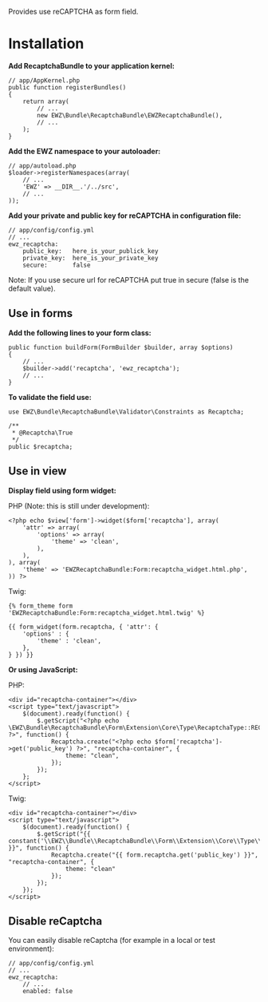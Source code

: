 Provides use reCAPTCHA as form field.

Installation
============

**Add RecaptchaBundle to your application kernel:**

    // app/AppKernel.php
    public function registerBundles()
    {
        return array(
            // ...
            new EWZ\Bundle\RecaptchaBundle\EWZRecaptchaBundle(),
            // ...
        );
    }

**Add the EWZ namespace to your autoloader:**

    // app/autoload.php
    $loader->registerNamespaces(array(
        // ...
        'EWZ' => __DIR__.'/../src',
        // ...
    ));

**Add your private and public key for reCAPTCHA in configuration file:**

    // app/config/config.yml
    // ...
    ewz_recaptcha:
        public_key:   here_is_your_publick_key
        private_key:  here_is_your_private_key
        secure:       false

Note: If you use secure url for reCAPTCHA put true in secure (false is the default value).


Use in forms
------------

**Add the following lines to your form class:**

    public function buildForm(FormBuilder $builder, array $options)
    {
        // ...
        $builder->add('recaptcha', 'ewz_recaptcha');
        // ...
    }

**To validate the field use:**

    use EWZ\Bundle\RecaptchaBundle\Validator\Constraints as Recaptcha;

    /**
     * @Recaptcha\True
     */
    public $recaptcha;


Use in view
-----------

**Display field using form widget:**

PHP (Note: this is still under development):

    <?php echo $view['form']->widget($form['recaptcha'], array(
        'attr' => array(
            'options' => array(
                'theme' => 'clean',
            ),
        ),
    ), array(
        'theme' => 'EWZRecaptchaBundle:Form:recaptcha_widget.html.php',
    )) ?>

Twig:

    {% form_theme form 'EWZRecaptchaBundle:Form:recaptcha_widget.html.twig' %}

    {{ form_widget(form.recaptcha, { 'attr': {
        'options' : {
            'theme' : 'clean',
        },
    } }) }}


**Or using JavaScript:**

PHP:

    <div id="recaptcha-container"></div>
    <script type="text/javascript">
        $(document).ready(function() {
            $.getScript("<?php echo \EWZ\Bundle\RecaptchaBundle\Form\Extension\Core\Type\RecaptchaType::RECAPTCHA_API_JS_SERVER ?>", function() {
                Recaptcha.create("<?php echo $form['recaptcha']->get('public_key') ?>", "recaptcha-container", {
                    theme: "clean",
                });
            });
        };
    </script>

Twig:

    <div id="recaptcha-container"></div>
    <script type="text/javascript">
        $(document).ready(function() {
            $.getScript("{{ constant('\\EWZ\\Bundle\\RecaptchaBundle\\Form\\Extension\\Core\\Type\\RecaptchaType::RECAPTCHA_API_JS_SERVER') }}", function() {
                Recaptcha.create("{{ form.recaptcha.get('public_key') }}", "recaptcha-container", {
                    theme: "clean"
                });
            });
        });
    </script>

Disable reCaptcha
-----------------

You can easily disable reCaptcha (for example in a local or test environment):

    // app/config/config.yml
    // ...
    ewz_recaptcha:
        // ...
        enabled: false